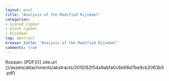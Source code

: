 ```yaml
---
layout: post
title: "Analysis of the Modified Rijndael"
categories:
- scaled cipher
- block cipher
- Rijndael
tag: abstract
browser_title: "Analysis of the Modified Rijndael"
comments: true
---
```


Russian: [PDF]({{ site.url }}/assets/attachments/abstracts/2010/62f54a9abfa0c6e68d7be9cb2063b5.pdf)
